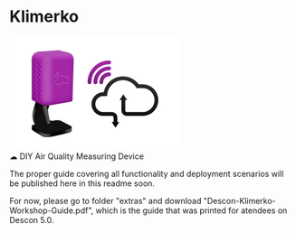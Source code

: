 # Klimerko
![Klimerko Image](extras/klimerko-tile.png)  
☁ DIY Air Quality Measuring Device  

The proper guide covering all functionality and deployment scenarios will be published here in this readme soon.  
  
For now, please go to folder "extras" and download "Descon-Klimerko-Workshop-Guide.pdf", which is the guide that was printed for atendees on Descon 5.0.